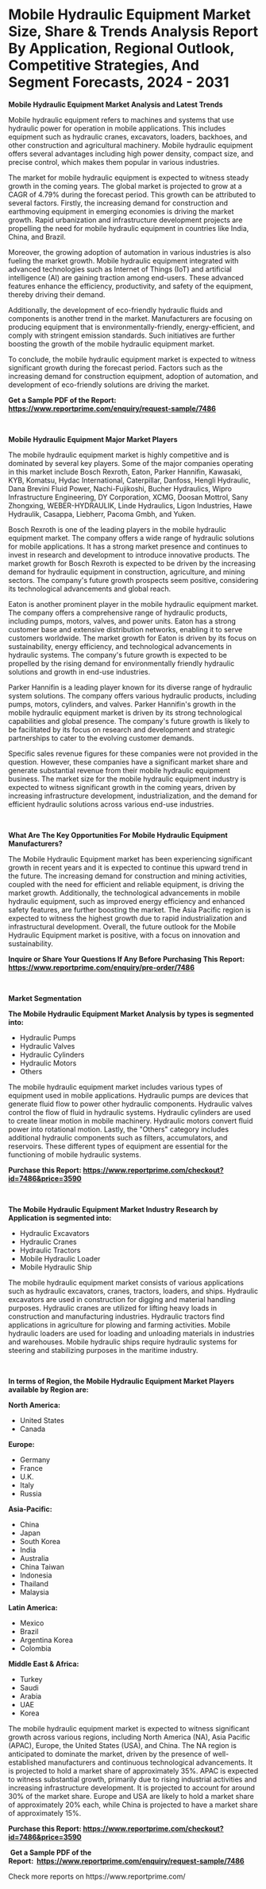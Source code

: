 <p><h1>Mobile Hydraulic Equipment Market Size, Share & Trends Analysis Report By Application, Regional Outlook, Competitive Strategies, And Segment Forecasts, 2024 - 2031</h1></p><p><strong>Mobile Hydraulic Equipment Market Analysis and Latest Trends</strong></p>
<p><p>Mobile hydraulic equipment refers to machines and systems that use hydraulic power for operation in mobile applications. This includes equipment such as hydraulic cranes, excavators, loaders, backhoes, and other construction and agricultural machinery. Mobile hydraulic equipment offers several advantages including high power density, compact size, and precise control, which makes them popular in various industries.</p><p>The market for mobile hydraulic equipment is expected to witness steady growth in the coming years. The global market is projected to grow at a CAGR of 4.79% during the forecast period. This growth can be attributed to several factors. Firstly, the increasing demand for construction and earthmoving equipment in emerging economies is driving the market growth. Rapid urbanization and infrastructure development projects are propelling the need for mobile hydraulic equipment in countries like India, China, and Brazil.</p><p>Moreover, the growing adoption of automation in various industries is also fueling the market growth. Mobile hydraulic equipment integrated with advanced technologies such as Internet of Things (IoT) and artificial intelligence (AI) are gaining traction among end-users. These advanced features enhance the efficiency, productivity, and safety of the equipment, thereby driving their demand.</p><p>Additionally, the development of eco-friendly hydraulic fluids and components is another trend in the market. Manufacturers are focusing on producing equipment that is environmentally-friendly, energy-efficient, and comply with stringent emission standards. Such initiatives are further boosting the growth of the mobile hydraulic equipment market.</p><p>To conclude, the mobile hydraulic equipment market is expected to witness significant growth during the forecast period. Factors such as the increasing demand for construction equipment, adoption of automation, and development of eco-friendly solutions are driving the market.</p></p>
<p><strong>Get a Sample PDF of the Report:&nbsp; <a href="https://www.reportprime.com/enquiry/request-sample/7486">https://www.reportprime.com/enquiry/request-sample/7486</a></strong></p>
<p>&nbsp;</p>
<p><strong>Mobile Hydraulic Equipment Major Market Players</strong></p>
<p><p>The mobile hydraulic equipment market is highly competitive and is dominated by several key players. Some of the major companies operating in this market include Bosch Rexroth, Eaton, Parker Hannifin, Kawasaki, KYB, Komatsu, Hydac International, Caterpillar, Danfoss, Hengli Hydraulic, Dana Brevini Fluid Power, Nachi-Fujikoshi, Bucher Hydraulics, Wipro Infrastructure Engineering, DY Corporation, XCMG, Doosan Mottrol, Sany Zhongxing, WEBER-HYDRAULIK, Linde Hydraulics, Ligon Industries, Hawe Hydraulik, Casappa, Liebherr, Pacoma Gmbh, and Yuken.</p><p>Bosch Rexroth is one of the leading players in the mobile hydraulic equipment market. The company offers a wide range of hydraulic solutions for mobile applications. It has a strong market presence and continues to invest in research and development to introduce innovative products. The market growth for Bosch Rexroth is expected to be driven by the increasing demand for hydraulic equipment in construction, agriculture, and mining sectors. The company's future growth prospects seem positive, considering its technological advancements and global reach.</p><p>Eaton is another prominent player in the mobile hydraulic equipment market. The company offers a comprehensive range of hydraulic products, including pumps, motors, valves, and power units. Eaton has a strong customer base and extensive distribution networks, enabling it to serve customers worldwide. The market growth for Eaton is driven by its focus on sustainability, energy efficiency, and technological advancements in hydraulic systems. The company's future growth is expected to be propelled by the rising demand for environmentally friendly hydraulic solutions and growth in end-use industries.</p><p>Parker Hannifin is a leading player known for its diverse range of hydraulic system solutions. The company offers various hydraulic products, including pumps, motors, cylinders, and valves. Parker Hannifin's growth in the mobile hydraulic equipment market is driven by its strong technological capabilities and global presence. The company's future growth is likely to be facilitated by its focus on research and development and strategic partnerships to cater to the evolving customer demands.</p><p>Specific sales revenue figures for these companies were not provided in the question. However, these companies have a significant market share and generate substantial revenue from their mobile hydraulic equipment business. The market size for the mobile hydraulic equipment industry is expected to witness significant growth in the coming years, driven by increasing infrastructure development, industrialization, and the demand for efficient hydraulic solutions across various end-use industries.</p></p>
<p>&nbsp;</p>
<p><strong>What Are The Key Opportunities For Mobile Hydraulic Equipment Manufacturers?</strong></p>
<p><p>The Mobile Hydraulic Equipment market has been experiencing significant growth in recent years and it is expected to continue this upward trend in the future. The increasing demand for construction and mining activities, coupled with the need for efficient and reliable equipment, is driving the market growth. Additionally, the technological advancements in mobile hydraulic equipment, such as improved energy efficiency and enhanced safety features, are further boosting the market. The Asia Pacific region is expected to witness the highest growth due to rapid industrialization and infrastructural development. Overall, the future outlook for the Mobile Hydraulic Equipment market is positive, with a focus on innovation and sustainability.</p></p>
<p><strong>Inquire or Share Your Questions If Any Before Purchasing This Report: <a href="https://www.reportprime.com/enquiry/pre-order/7486">https://www.reportprime.com/enquiry/pre-order/7486</a></strong></p>
<p>&nbsp;</p>
<p><strong>Market Segmentation</strong></p>
<p><strong>The Mobile Hydraulic Equipment Market Analysis by types is segmented into:</strong></p>
<p><ul><li>Hydraulic Pumps</li><li>Hydraulic Valves</li><li>Hydraulic Cylinders</li><li>Hydraulic Motors</li><li>Others</li></ul></p>
<p><p>The mobile hydraulic equipment market includes various types of equipment used in mobile applications. Hydraulic pumps are devices that generate fluid flow to power other hydraulic components. Hydraulic valves control the flow of fluid in hydraulic systems. Hydraulic cylinders are used to create linear motion in mobile machinery. Hydraulic motors convert fluid power into rotational motion. Lastly, the "Others" category includes additional hydraulic components such as filters, accumulators, and reservoirs. These different types of equipment are essential for the functioning of mobile hydraulic systems.</p></p>
<p><strong>Purchase this Report:&nbsp;<a href="https://www.reportprime.com/checkout?id=7486&price=3590">https://www.reportprime.com/checkout?id=7486&price=3590</a></strong></p>
<p>&nbsp;</p>
<p><strong>The Mobile Hydraulic Equipment Market Industry Research by Application is segmented into:</strong></p>
<p><ul><li>Hydraulic Excavators</li><li>Hydraulic Cranes</li><li>Hydraulic Tractors</li><li>Mobile Hydraulic Loader</li><li>Mobile Hydraulic Ship</li></ul></p>
<p><p>The mobile hydraulic equipment market consists of various applications such as hydraulic excavators, cranes, tractors, loaders, and ships. Hydraulic excavators are used in construction for digging and material handling purposes. Hydraulic cranes are utilized for lifting heavy loads in construction and manufacturing industries. Hydraulic tractors find applications in agriculture for plowing and farming activities. Mobile hydraulic loaders are used for loading and unloading materials in industries and warehouses. Mobile hydraulic ships require hydraulic systems for steering and stabilizing purposes in the maritime industry.</p></p>
<p>&nbsp;</p>
<p><strong>In terms of Region, the Mobile Hydraulic Equipment Market Players available by Region are:</strong></p>
<p>
    <p> <strong> North America: </strong>
        <ul>
            <li>United States</li>
            <li>Canada</li>
        </ul>
        </p> 
    <p> <strong> Europe: </strong>
        <ul>
            <li>Germany</li>
            <li>France</li>
            <li>U.K.</li>
            <li>Italy</li>
            <li>Russia</li>
        </ul>
        </p> 
    <p> <strong> Asia-Pacific: </strong>
        <ul>
            <li>China</li>
            <li>Japan</li>
            <li>South Korea</li>
            <li>India</li>
            <li>Australia</li>
            <li>China Taiwan</li>
            <li>Indonesia</li>
            <li>Thailand</li>
            <li>Malaysia</li>
        </ul>
        </p> 
    <p> <strong> Latin America: </strong>
        <ul>
            <li>Mexico</li>
            <li>Brazil</li>
            <li>Argentina Korea</li>
            <li>Colombia</li>
        </ul>
        </p> 
    <p> <strong> Middle East & Africa: </strong>
        <ul>
            <li>Turkey</li>
            <li>Saudi</li>
            <li>Arabia</li>
            <li>UAE</li>
            <li>Korea</li>
        </ul>
    </p>
    </p>
<p><p>The mobile hydraulic equipment market is expected to witness significant growth across various regions, including North America (NA), Asia Pacific (APAC), Europe, the United States (USA), and China. The NA region is anticipated to dominate the market, driven by the presence of well-established manufacturers and continuous technological advancements. It is projected to hold a market share of approximately 35%. APAC is expected to witness substantial growth, primarily due to rising industrial activities and increasing infrastructure development. It is projected to account for around 30% of the market share. Europe and USA are likely to hold a market share of approximately 20% each, while China is projected to have a market share of approximately 15%.</p></p>
<p><strong>Purchase this Report: <a href="https://www.reportprime.com/checkout?id=7486&price=3590">https://www.reportprime.com/checkout?id=7486&price=3590</a></strong></p>
<p>&nbsp;<strong>Get a Sample PDF of the Report:&nbsp;&nbsp;<a href="https://www.reportprime.com/enquiry/request-sample/7486">https://www.reportprime.com/enquiry/request-sample/7486</a></strong></p>
<p><strong></strong></p>
<p>Check more reports on https://www.reportprime.com/</p>